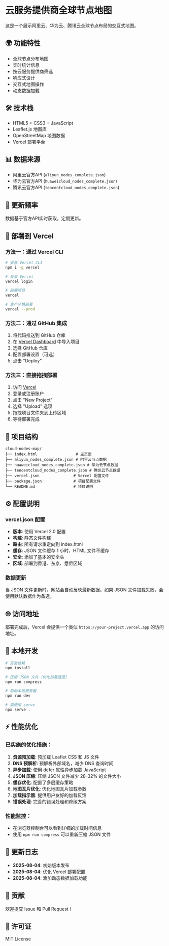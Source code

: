 # 云服务提供商全球节点地图

这是一个展示阿里云、华为云、腾讯云全球节点布局的交互式地图。

## 🌍 功能特性
- 全球节点分布地图
- 实时统计信息
- 按云服务提供商筛选
- 响应式设计
- 交互式地图操作
- 动态数据加载

## 🛠️ 技术栈
- HTML5 + CSS3 + JavaScript
- Leaflet.js 地图库
- OpenStreetMap 地图数据
- Vercel 部署平台

## 📊 数据来源
- 阿里云官方API (`aliyun_nodes_complete.json`)
- 华为云官方API (`huaweicloud_nodes_complete.json`)
- 腾讯云官方API (`tencentcloud_nodes_complete.json`)

## 🔄 更新频率
数据基于官方API实时获取，定期更新。

## 🚀 部署到 Vercel

### 方法一：通过 Vercel CLI
```bash
# 安装 Vercel CLI
npm i -g vercel

# 登录 Vercel
vercel login

# 部署项目
vercel

# 生产环境部署
vercel --prod
```

### 方法二：通过 GitHub 集成
1. 将代码推送到 GitHub 仓库
2. 在 [Vercel Dashboard](https://vercel.com/dashboard) 中导入项目
3. 选择 GitHub 仓库
4. 配置部署设置（可选）
5. 点击 "Deploy"

### 方法三：直接拖拽部署
1. 访问 [Vercel](https://vercel.com)
2. 登录或注册账户
3. 点击 "New Project"
4. 选择 "Upload" 选项
5. 拖拽项目文件夹到上传区域
6. 等待部署完成

## 📁 项目结构
```
cloud-nodes-map/
├── index.html                 # 主页面
├── aliyun_nodes_complete.json # 阿里云节点数据
├── huaweicloud_nodes_complete.json # 华为云节点数据
├── tencentcloud_nodes_complete.json # 腾讯云节点数据
├── vercel.json               # Vercel 配置文件
├── package.json              # 项目配置文件
└── README.md                 # 项目说明
```

## ⚙️ 配置说明

### vercel.json 配置
- **版本**: 使用 Vercel 2.0 配置
- **构建**: 静态文件构建
- **路由**: 所有请求重定向到 index.html
- **缓存**: JSON 文件缓存 1 小时，HTML 文件不缓存
- **安全**: 添加了基本的安全头
- **区域**: 部署到香港、东京、悉尼区域

### 数据更新
当 JSON 文件更新时，网站会自动反映最新数据。如果 JSON 文件加载失败，会使用默认数据作为备选。

## 🌐 访问地址
部署完成后，Vercel 会提供一个类似 `https://your-project.vercel.app` 的访问地址。

## 🔧 本地开发
```bash
# 安装依赖
npm install

# 压缩 JSON 文件（优化加载速度）
npm run compress

# 启动本地服务器
npm run dev

# 或使用 serve
npx serve .
```

## ⚡ 性能优化

### 已实施的优化措施：
1. **资源预加载**: 预加载 Leaflet CSS 和 JS 文件
2. **DNS 预解析**: 预解析外部域名，减少 DNS 查询时间
3. **异步加载**: 使用 defer 属性异步加载 JavaScript
4. **JSON 压缩**: 压缩 JSON 文件减少 28-32% 的文件大小
5. **缓存优化**: 配置了多层缓存策略
6. **地图瓦片优化**: 优化地图瓦片加载参数
7. **加载指示器**: 提供用户友好的加载反馈
8. **错误处理**: 完善的错误处理和降级方案

### 性能监控：
- 在浏览器控制台可以看到详细的加载时间信息
- 使用 `npm run compress` 可以重新压缩 JSON 文件

## 📝 更新日志
- **2025-08-04**: 初始版本发布
- **2025-08-04**: 优化 Vercel 部署配置
- **2025-08-04**: 添加动态数据加载功能

## 🤝 贡献
欢迎提交 Issue 和 Pull Request！

## 📄 许可证
MIT License
